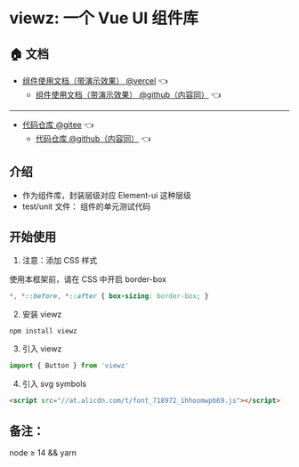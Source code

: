 # viewz: 一个 Vue UI 组件库

## 🏠 文档

- [组件使用文档（带演示效果） @vercel](https://x.az22c.top/viewz/)   :point_left:
  - [组件使用文档（带演示效果） @github（内容同）](https://alexzhong22c.github.io/viewz/)   :point_left:

---

- [代码仓库 @gitee](https://gitee.com/az22c/viewz)   :point_left:
  - [代码仓库 @github（内容同）](https://github.com/AlexZhong22c/viewz)   :point_left:



## 介绍

- 作为组件库，封装层级对应 Element-ui 这种层级
- test/unit 文件： 组件的单元测试代码

## 开始使用

1. 注意：添加 CSS 样式

使用本框架前，请在 CSS 中开启 border-box

```css
*, *::before, *::after { box-sizing: border-box; }
```

2. 安装 viewz

```bash
npm install viewz
```

3. 引入 viewz

```js
import { Button } from 'viewz'
```
4. 引入 svg symbols 

``` html
<script src="//at.alicdn.com/t/font_718972_1hhoomwpb69.js"></script>
```

## 备注：

node ≥ 14 && yarn

